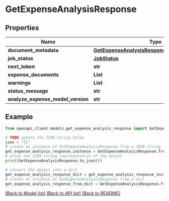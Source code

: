 # GetExpenseAnalysisResponse


## Properties

Name | Type | Description | Notes
------------ | ------------- | ------------- | -------------
**document_metadata** | [**GetExpenseAnalysisResponseDocumentMetadata**](GetExpenseAnalysisResponseDocumentMetadata.md) |  | [optional] 
**job_status** | [**JobStatus**](JobStatus.md) |  | [optional] 
**next_token** | **str** |  | [optional] 
**expense_documents** | **List** |  | [optional] 
**warnings** | **List** |  | [optional] 
**status_message** | **str** |  | [optional] 
**analyze_expense_model_version** | **str** |  | [optional] 

## Example

```python
from openapi_client.models.get_expense_analysis_response import GetExpenseAnalysisResponse

# TODO update the JSON string below
json = "{}"
# create an instance of GetExpenseAnalysisResponse from a JSON string
get_expense_analysis_response_instance = GetExpenseAnalysisResponse.from_json(json)
# print the JSON string representation of the object
print(GetExpenseAnalysisResponse.to_json())

# convert the object into a dict
get_expense_analysis_response_dict = get_expense_analysis_response_instance.to_dict()
# create an instance of GetExpenseAnalysisResponse from a dict
get_expense_analysis_response_from_dict = GetExpenseAnalysisResponse.from_dict(get_expense_analysis_response_dict)
```
[[Back to Model list]](../README.md#documentation-for-models) [[Back to API list]](../README.md#documentation-for-api-endpoints) [[Back to README]](../README.md)


